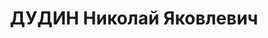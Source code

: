 ---
title: ДУДИН Николай Яковлевич
description: "Род. в 1903, Свердловская обл., Первоуральский р-н, з-д Билимбай, русский.\
  \ Проживал: г. Свердловск, Октябрьский р-н, п. Чернобровка. Молочно-мясной совхоз,\
  \ нач-к политотдела \n  Арестован 02.01.1937. Приговор: 01.04.1937 – 10 лет ИТЛ"
---